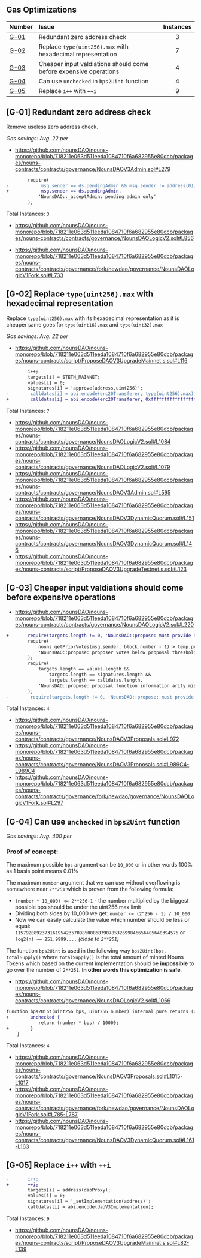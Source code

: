 ## Gas Optimizations

| Number                                                                    | Issue                                                             | Instances |
| ------------------------------------------------------------------------- | :---------------------------------------------------------------- | :-------: |
| [G-01](#redundant-zero-address-check)                                     | Redundant zero address check                                      |     3     |
| [G-02](<#replace-`type(uint256).max`-with-hexadecimal-representation>)    | Replace `type(uint256).max` with hexadecimal representation       |     7     |
| [G-03](cheaper-input-valdiations-should-come-before-expensive-operations) | Cheaper input valdiations should come before expensive operations |     4     |
| [G-04](can-use-`unchecked`-in-`bps2Uint`-function)                        | Can use `unchecked` in `bps2Uint` function                        |     4     |
| [G-05](Replace-`i++`-with-`++i`)                                          | Replace `i++` with `++i`                                          |     9     |

## [G-01] Redundant zero address check

Remove useless zero address check.

_Gas savings: Avg. 22 per_

-   https://github.com/nounsDAO/nouns-monorepo/blob/718211e063d511eeda1084710f6a682955e80dcb/packages/nouns-contracts/contracts/governance/NounsDAOV3Admin.sol#L279

```diff
        require(
-            msg.sender == ds.pendingAdmin && msg.sender != address(0),
+            msg.sender == ds.pendingAdmin,
            'NounsDAO::_acceptAdmin: pending admin only'
        );
```

Total Instances: `3`

-   https://github.com/nounsDAO/nouns-monorepo/blob/718211e063d511eeda1084710f6a682955e80dcb/packages/nouns-contracts/contracts/governance/NounsDAOLogicV2.sol#L856

-   https://github.com/nounsDAO/nouns-monorepo/blob/718211e063d511eeda1084710f6a682955e80dcb/packages/nouns-contracts/contracts/governance/fork/newdao/governance/NounsDAOLogicV1Fork.sol#L733

## [G-02] Replace `type(uint256).max` with hexadecimal representation

Replace `type(uint256).max` with its hexadecimal representation as it is cheaper
same goes for `type(uint16).max` and `type(uint32).max`

_Gas savings: Avg. 22 per_

-   https://github.com/nounsDAO/nouns-monorepo/blob/718211e063d511eeda1084710f6a682955e80dcb/packages/nouns-contracts/script/ProposeDAOV3UpgradeMainnet.s.sol#L116

```diff
        i++;
        targets[i] = STETH_MAINNET;
        values[i] = 0;
        signatures[i] = 'approve(address,uint256)';
-        calldatas[i] = abi.encode(erc20Transferer, type(uint256).max);
+        calldatas[i] = abi.encode(erc20Transferer, 0xffffffffffffffffffffffffffffffffffffffffffffffffffffffffffffffff;
```

Total Instances: `7`

-   https://github.com/nounsDAO/nouns-monorepo/blob/718211e063d511eeda1084710f6a682955e80dcb/packages/nouns-contracts/contracts/governance/NounsDAOLogicV2.sol#L1084
-   https://github.com/nounsDAO/nouns-monorepo/blob/718211e063d511eeda1084710f6a682955e80dcb/packages/nouns-contracts/contracts/governance/NounsDAOLogicV2.sol#L1079
-   https://github.com/nounsDAO/nouns-monorepo/blob/718211e063d511eeda1084710f6a682955e80dcb/packages/nouns-contracts/contracts/governance/NounsDAOV3Admin.sol#L595
-   https://github.com/nounsDAO/nouns-monorepo/blob/718211e063d511eeda1084710f6a682955e80dcb/packages/nouns-contracts/contracts/governance/NounsDAOV3DynamicQuorum.sol#L151
-   https://github.com/nounsDAO/nouns-monorepo/blob/718211e063d511eeda1084710f6a682955e80dcb/packages/nouns-contracts/contracts/governance/NounsDAOV3DynamicQuorum.sol#L146
-   https://github.com/nounsDAO/nouns-monorepo/blob/718211e063d511eeda1084710f6a682955e80dcb/packages/nouns-contracts/script/ProposeDAOV3UpgradeTestnet.s.sol#L123

## [G-03] Cheaper input valdiations should come before expensive operations

-   https://github.com/nounsDAO/nouns-monorepo/blob/718211e063d511eeda1084710f6a682955e80dcb/packages/nouns-contracts/contracts/governance/NounsDAOLogicV2.sol#L220

```diff
+       require(targets.length != 0, 'NounsDAO::propose: must provide actions');
        require(
            nouns.getPriorVotes(msg.sender, block.number - 1) > temp.proposalThreshold,
            'NounsDAO::propose: proposer votes below proposal threshold'
        );
        require(
            targets.length == values.length &&
                targets.length == signatures.length &&
                targets.length == calldatas.length,
            'NounsDAO::propose: proposal function information arity mismatch'
        );
-        require(targets.length != 0, 'NounsDAO::propose: must provide actions');
```

Total Instances: `4`

-   https://github.com/nounsDAO/nouns-monorepo/blob/718211e063d511eeda1084710f6a682955e80dcb/packages/nouns-contracts/contracts/governance/NounsDAOV3Proposals.sol#L972
-   https://github.com/nounsDAO/nouns-monorepo/blob/718211e063d511eeda1084710f6a682955e80dcb/packages/nouns-contracts/contracts/governance/NounsDAOV3Proposals.sol#L989C4-L989C4
-   https://github.com/nounsDAO/nouns-monorepo/blob/718211e063d511eeda1084710f6a682955e80dcb/packages/nouns-contracts/contracts/governance/fork/newdao/governance/NounsDAOLogicV1Fork.sol#L297

## [G-04] Can use `unchecked` in `bps2Uint` function

_Gas savings: Avg. 400 per_

### Proof of concept:

The maximum possible `bps` argument can be `10_000` or in other words 100% as 1 basis point means 0.01%

The maximum `number` argument that we can use without overflowing is somewhere near `2**251` which is proven from the following formula:

-   `(number * 10_000) <= 2**256-1` - the number multiplied by the biggest possible bps should be under the uint256.max limit
-   Dividing both sides by 10_000 we get: `number <= (2^256 - 1) / 10_000`
-   Now we can easily calculate the value which number should be less or equal: `1157920892373161954235709850086879078532699846656405640394575` or `log2(n) ~= 251.9999....` _(close to `2**251`)_

The function `bps2Uint` is used in the following way `bps2Uint(bps, totalSupply()` where `totalSupply()` is the total amount of minted Nouns Tokens which based on the current implementation should be **impossible** to go over the number of `2**251`. **In other words this optimization is safe**.

-   https://github.com/nounsDAO/nouns-monorepo/blob/718211e063d511eeda1084710f6a682955e80dcb/packages/nouns-contracts/contracts/governance/NounsDAOLogicV2.sol#L1066

```diff
function bps2Uint(uint256 bps, uint256 number) internal pure returns (uint256) {
+        unchecked {
            return (number * bps) / 10000;
+        }
    }
```

Total Instances: `4`

-   https://github.com/nounsDAO/nouns-monorepo/blob/718211e063d511eeda1084710f6a682955e80dcb/packages/nouns-contracts/contracts/governance/NounsDAOV3Proposals.sol#L1015-L1017
-   https://github.com/nounsDAO/nouns-monorepo/blob/718211e063d511eeda1084710f6a682955e80dcb/packages/nouns-contracts/contracts/governance/fork/newdao/governance/NounsDAOLogicV1Fork.sol#L785-L787
-   https://github.com/nounsDAO/nouns-monorepo/blob/718211e063d511eeda1084710f6a682955e80dcb/packages/nouns-contracts/contracts/governance/NounsDAOV3DynamicQuorum.sol#L161-L163

## [G-05] Replace `i++` with `++i`

```diff
-       i++;
+       ++i;
        targets[i] = address(daoProxy);
        values[i] = 0;
        signatures[i] = '_setImplementation(address)';
        calldatas[i] = abi.encode(daoV3Implementation);
```

Total Instances: `9`

-   https://github.com/nounsDAO/nouns-monorepo/blob/718211e063d511eeda1084710f6a682955e80dcb/packages/nouns-contracts/script/ProposeDAOV3UpgradeMainnet.s.sol#L82-L139
